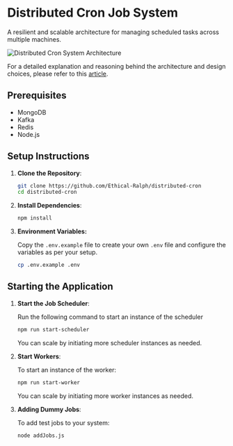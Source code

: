 # Distributed Cron Job System

A resilient and scalable architecture for managing scheduled tasks across multiple machines.

![Distributed Cron System Architecture](https://cdn.hashnode.com/res/hashnode/image/upload/v1696004917836/ad22aba1-4fca-4b61-8c38-bcc2ff408509.png?auto=compress,format&format=webp)

For a detailed explanation and reasoning behind the architecture and design choices, please refer to this [article](https://blog.ethicalralph.me/cron-jobs-at-scale-using-mongodb-redis-and-kafka).

## Prerequisites

- MongoDB
- Kafka
- Redis
- Node.js

## Setup Instructions

1. **Clone the Repository**:

   ```bash
   git clone https://github.com/Ethical-Ralph/distributed-cron
   cd distributed-cron
   ```

2. **Install Dependencies**:

   ```bash
   npm install
   ```

3. **Environment Variables:**

   Copy the `.env.example` file to create your own `.env` file and configure the variables as per your setup.

   ```bash
   cp .env.example .env
   ```

## Starting the Application

1. **Start the Job Scheduler**:

   Run the following command to start an instance of the scheduler

   ```bash
   npm run start-scheduler
   ```

   You can scale by initiating more scheduler instances as needed.

2. **Start Workers**:

   To start an instance of the worker:

   ```bash
   npm run start-worker
   ```

   You can scale by initiating more worker instances as needed.

3. **Adding Dummy Jobs**:

   To add test jobs to your system:

   ```bash
   node addJobs.js
   ```
